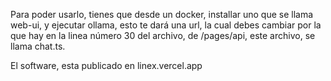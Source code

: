 Para poder usarlo, tienes que desde un docker, installar uno que se llama web-ui, y ejecutar ollama, esto te dará una url, la cual debes cambiar por la que hay en la linea número 30 del archivo, de /pages/api, este archivo, se llama chat.ts.

El software, esta publicado en linex.vercel.app
